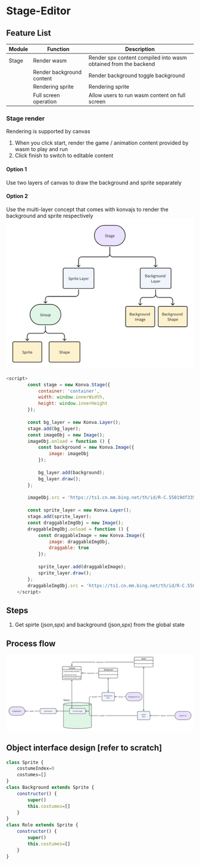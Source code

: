 # Stage-Editor


## Feature List

| **Module** |  **Function** | **Description**               |
| -------------- | ------------------ | -------------------------------- |
| Stage    | Render wasm  | Render spx content compiled into wasm obtained from the backend |
|                | Render background content      | Render background toggle background|
|                |Rendering sprite| Rendering sprite|
|                | Full screen operation| Allow users to run wasm content on full screen|

### Stage render

Rendering is supported by canvas
1. When you click start, render the game / animation content provided by wasm to play and run
2. Click finish to switch to editable content

#### Option 1
Use two layers of canvas to draw the background and sprite separately

#### Option 2

Use the multi-layer concept that comes with konvajs to render the background and sprite respectively  
<img src="static/stage-editor-konva-layer.png" >
```javascript
<script>
        const stage = new Konva.Stage({
            container: 'container',
            width: window.innerWidth,
            height: window.innerHeight
        });

        const bg_layer = new Konva.Layer();
        stage.add(bg_layer);
        const imageObj = new Image();
        imageObj.onload = function () {
            const background = new Konva.Image({
                image: imageObj
            });

            bg_layer.add(background);
            bg_layer.draw();
        };

        imageObj.src = 'https://ts1.cn.mm.bing.net/th/id/R-C.55019df335721bf296a2aa14decf640d?rik=196S0D50ycT0ig&riu=http%3a%2f%2fpic3.nipic.com%2f20090701%2f1939028_155144097_2.jpg&ehk=1tdke6IVZ32tPnM8CDSfaY%2f6uVZJOPiyCYXZOZOXREY%3d&risl=&pid=ImgRaw&r=0';

        const sprite_layer = new Konva.Layer();
        stage.add(sprite_layer);
        const draggableImgObj = new Image();
        draggableImgObj.onload = function () {
            const draggableImage = new Konva.Image({
                image: draggableImgObj,
                draggable: true
            });

            sprite_layer.add(draggableImage);
            sprite_layer.draw();
        };
        draggableImgObj.src = 'https://ts1.cn.mm.bing.net/th/id/R-C.55019df335721bf296a2aa14decf640d?rik=196S0D50ycT0ig&riu=http%3a%2f%2fpic3.nipic.com%2f20090701%2f1939028_155144097_2.jpg&ehk=1tdke6IVZ32tPnM8CDSfaY%2f6uVZJOPiyCYXZOZOXREY%3d&risl=&pid=ImgRaw&r=0';
    </script>
```
## Steps
1. Get spirte (json,spx) and background (json,spx) from the global state  
## Process flow
<img src="static/stage-editor-process-design.png" >

## Object interface design [refer to scratch]
```javascript
class Sprite {
    costumeIndex=0
    costumes=[]
}
class Background extends Sprite {
    constructor() {
        super()
        this.costumes=[]
    }
}
class Role extends Sprite {
    constructor() {
        super()
        this.costumes=[]
    }
}
```